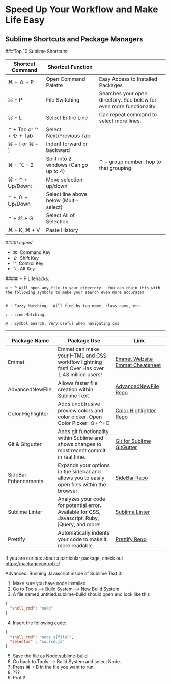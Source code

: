 # Speed Up Your Workflow and Make Life Easy
## Sublime Shortcuts and Package Managers

###Top 10 Sublime Shortcuts:

| **Shortcut Command**  | **Shortcut Function** |  |
| ------------- | ----------------- | ------------------- |
| ⌘ + ⇧ + P    | Open Command Palette| Easy Access to Installed Packages |
| ⌘ + P         | File Switching      | Searches your open directory.  See below for even more functionality. |
| ⌘ + L  | Select Entire Line     | Can repeat command to select more lines.   |
| ⌃ + Tab or ⌃ + ⇧ + Tab  | Select Next/Previous Tab      |                     |
| ⌘ + [ or ⌘ + ]  | Indent forward or backward     |                     |
| ⌘ + ⌥ + 2  | Split into 2 windows (Can go up to 4) |  ⌃ + group number: hop to that grouping                   |
| ⌘ + ⌃ + Up/Down:  | Move selection up/down      |                     |
| ⌃ + ⇧ + Up/Down  | Select line above below (Multi-select)     |                     |
| ⌃ + ⌘ + G  | Select All of Selection      |                     |
| ⌘ + K, ⌘ + V  | Paste History      |                     |


####*Legend*
  * ⌘: Command Key
  * ⇧: Shift Key
  * ⌃: Control Key
  * ⌥: Alt Key

###⌘ + P Lifehacks:
```
⌘ + P Will open any file in your directory.  You can chain this with the following symbols to make your search even more accurate!


# : Fuzzy Matching.  Will find by tag name, class name, etc.

: : Line Matching.

@ : Symbol Search. Very useful when navigating css
```
---


| **Package Name**  | **Package Use** | Link |
| ------------- | ----------------- | ------------------- |
|  Emmet   | Emmet can make your HTML and CSS workflow lightning fast! Over Has over 1.43 million users! | [Emmet Website](http://emmet.io/)  [Emmet Cheatsheet](http://docs.emmet.io/cheat-sheet/) |
|  AdvancedNewFile  | Allows faster file creation within Sublime Text | [AdvancedNewFile Repo](https://github.com/skuroda/Sublime-AdvancedNewFile) |
|  Color Highlighter  | Adds unobtrusive preview colors and color picker. Open Color Picker: ⇧+⌃+C | [Color Highlighter Repo](https://packagecontrol.io/packages/Color%20Highlighter) |
|  Git & Gitgutter  | Adds git functionality within Sublime and shows changes to most recent commit in real time. | [Git for Sublime](https://github.com/kemayo/sublime-text-git) [GitGutter](https://github.com/jisaacks/GitGutter) |
|  SideBar Enhancements  | Expands your options in the sidebar and allows you to easily open files within the browser. | [SideBar Repo](https://github.com/titoBouzout/SideBarEnhancements) |
|  Sublime Linter  | Analyzes your code for potential error.  Available for CSS, Javascript, Ruby, jQuery, and more! | [Sublime Linter](http://www.sublimelinter.com/en/latest/about.html) |
|  Prettify  | Automatically indents your code to make it more readable. | [Prettify Repo](https://github.com/victorporof/Sublime-HTMLPrettify) |

If you are curious about a particular package, check out https://packagecontrol.io/



Advanced:
Running Javascript inside of Sublime Text 3:
1. Make sure you have node installed
2. Go to Tools --> Build System --> New Build System
3. A file named untitled.sublime-build should open and look like this

```JSON
{
  "shell_cmd": "make"
}
```

4. Insert the following code:

```JSON
{
  "shell_cmd": "node ${file}",
  "selector" : "source.js"
}
```

5. Save the file as Node.sublime-build
6. Go back to Tools --> Build System and select Node.
7. Press ⌘ + B in the file you want to run.
8. ???
9. Profit!
